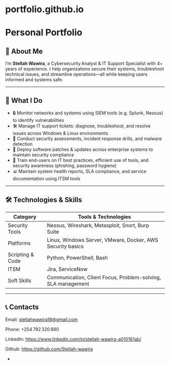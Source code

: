 # portfolio.github.io
#  Personal Portfolio

## 🧰 About Me

I’m **Stellah Wawira**, a Cybersecurity Analyst & IT Support Specialist with 4+ years of experience. I help organizations secure their systems, troubleshoot technical issues, and streamline operations—all while keeping users informed and systems safe.

---

## 💼 What I Do

- 🔒 Monitor networks and systems using SIEM tools (e.g. Splunk, Nessus) to identify vulnerabilities  
- 🛠 Manage IT support tickets: diagnose, troubleshoot, and resolve issues across Windows & Linux environments  
- 🧠 Conduct security assessments, incident response drills, and malware detection  
- 🔄 Deploy software patches & updates across enterprise systems to maintain security compliance  
- 👥 Train end-users on IT best practices, efficient use of tools, and security awareness (phishing, password hygiene)  
- 📊 Maintain system health reports, SLA compliance, and service documentation using ITSM tools

---

## 🛠 Technologies & Skills

| Category            | Tools & Technologies |
|---------------------|----------------------|
| Security Tools      | Nessus, Wireshark, Metasploit, Snort, Burp Suite |
| Platforms           | Linux, Windows Server, VMware, Docker, AWS Security basics |
| Scripting & Code    | Python, PowerShell, Bash |
| ITSM                | Jira, ServiceNow |
| Soft Skills         | Communication, Client Focus, Problem-solving, SLA management |

---
## 📞 Contacts
Email: stellahwawira18@gmail.com

Phone: +254 792 320 880

LinkedIn: https://www.linkedin.com/in/stellah-wawira-a010161ab/

Github: https://github.com/Stellah-wawira

- 


  


   
  

